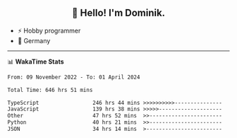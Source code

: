 <h2 align="center">👋 Hello! I'm Dominik.</h2>

- ⚡ Hobby programmer
- 📍 Germany

---
📊 **WakaTime Stats**
<!--START_SECTION:waka-->

```txt
From: 09 November 2022 - To: 01 April 2024

Total Time: 646 hrs 51 mins

TypeScript                 246 hrs 44 mins >>>>>>>>>>---------------   38.14 %
JavaScript                 139 hrs 38 mins >>>>>--------------------   21.59 %
Other                      47 hrs 52 mins  >>-----------------------   07.40 %
Python                     40 hrs 21 mins  >>-----------------------   06.24 %
JSON                       34 hrs 14 mins  >------------------------   05.29 %
```

<!--END_SECTION:waka-->
